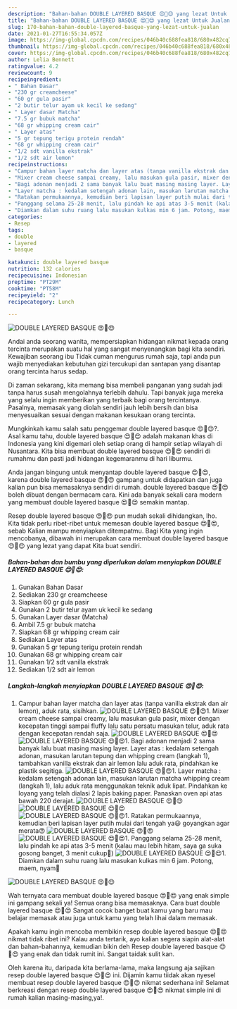 ```yaml
---
description: "Bahan-bahan DOUBLE LAYERED BASQUE 😍🤩😍 yang lezat Untuk Jualan"
title: "Bahan-bahan DOUBLE LAYERED BASQUE 😍🤩😍 yang lezat Untuk Jualan"
slug: 170-bahan-bahan-double-layered-basque-yang-lezat-untuk-jualan
date: 2021-01-27T16:55:34.057Z
image: https://img-global.cpcdn.com/recipes/046b40c688fea818/680x482cq70/double-layered-basque-😍🤩😍-foto-resep-utama.jpg
thumbnail: https://img-global.cpcdn.com/recipes/046b40c688fea818/680x482cq70/double-layered-basque-😍🤩😍-foto-resep-utama.jpg
cover: https://img-global.cpcdn.com/recipes/046b40c688fea818/680x482cq70/double-layered-basque-😍🤩😍-foto-resep-utama.jpg
author: Lelia Bennett
ratingvalue: 4.2
reviewcount: 9
recipeingredient:
- " Bahan Dasar"
- "230 gr creamcheese"
- "60 gr gula pasir"
- "2 butir telur ayam uk kecil ke sedang"
- " Layer dasar Matcha"
- "7.5 gr bubuk matcha"
- "68 gr whipping cream cair"
- " Layer atas"
- "5 gr tepung terigu protein rendah"
- "68 gr whipping cream cair"
- "1/2 sdt vanilla ekstrak"
- "1/2 sdt air lemon"
recipeinstructions:
- "Campur bahan layer matcha dan layer atas (tanpa vanilla ekstrak dan air lemon), aduk rata, sisihkan."
- "Mixer cream cheese sampai creamy, lalu masukan gula pasir, mixer dengan kecepatan tinggi sampai fluffy lalu satu persatu masukan telur, aduk rata dengan kecepatan rendah saja."
- "Bagi adonan menjadi 2 sama banyak lalu buat masing masing layer. Layer atas : kedalam setengah adonan, masukan larutan tepung dan whipping cream (langkah 1), tambahkan vanilla ekstrak dan air lemon lalu aduk rata, pindahkan ke plastik segitiga."
- "Layer matcha : kedalam setengah adonan lain, masukan larutan matcha whipping cream (langkah 1), lalu aduk rata menggunakan teknik aduk lipat. Pindahkan ke loyang yang telah dialasi 2 lapis baking paper. Panaskan oven api atas bawah 220 derajat."
- "Ratakan permukaannya, kemudian beri lapisan layer putih mulai dari tengah ya😃 goyangkan agar merata😍"
- "Panggang selama 25-28 menit, lalu pindah ke api atas 3-5 menit (kalau mau lebih hitam, saya ga suka gosong banget, 3 menit cukup🤩)"
- "Diamkan dalam suhu ruang lalu masukan kulkas min 6 jam. Potong, maem, nyam🤩"
categories:
- Resep
tags:
- double
- layered
- basque

katakunci: double layered basque 
nutrition: 132 calories
recipecuisine: Indonesian
preptime: "PT29M"
cooktime: "PT58M"
recipeyield: "2"
recipecategory: Lunch

---
```



![DOUBLE LAYERED BASQUE 😍🤩😍](https://img-global.cpcdn.com/recipes/046b40c688fea818/680x482cq70/double-layered-basque-😍🤩😍-foto-resep-utama.jpg)

Andai anda seorang wanita, mempersiapkan hidangan nikmat kepada orang tercinta merupakan suatu hal yang sangat menyenangkan bagi kita sendiri. Kewajiban seorang ibu Tidak cuman mengurus rumah saja, tapi anda pun wajib menyediakan kebutuhan gizi tercukupi dan santapan yang disantap orang tercinta harus sedap.

Di zaman  sekarang, kita memang bisa membeli panganan yang sudah jadi tanpa harus susah mengolahnya terlebih dahulu. Tapi banyak juga mereka yang selalu ingin memberikan yang terbaik bagi orang tercintanya. Pasalnya, memasak yang diolah sendiri jauh lebih bersih dan bisa menyesuaikan sesuai dengan makanan kesukaan orang tercinta. 



Mungkinkah kamu salah satu penggemar double layered basque 😍🤩😍?. Asal kamu tahu, double layered basque 😍🤩😍 adalah makanan khas di Indonesia yang kini digemari oleh setiap orang di hampir setiap wilayah di Nusantara. Kita bisa membuat double layered basque 😍🤩😍 sendiri di rumahmu dan pasti jadi hidangan kegemaranmu di hari liburmu.

Anda jangan bingung untuk menyantap double layered basque 😍🤩😍, karena double layered basque 😍🤩😍 gampang untuk didapatkan dan juga kalian pun bisa memasaknya sendiri di rumah. double layered basque 😍🤩😍 boleh dibuat dengan bermacam cara. Kini ada banyak sekali cara modern yang membuat double layered basque 😍🤩😍 semakin mantap.

Resep double layered basque 😍🤩😍 pun mudah sekali dihidangkan, lho. Kita tidak perlu ribet-ribet untuk memesan double layered basque 😍🤩😍, sebab Kalian mampu menyiapkan ditempatmu. Bagi Kita yang ingin mencobanya, dibawah ini merupakan cara membuat double layered basque 😍🤩😍 yang lezat yang dapat Kita buat sendiri.

<!--inarticleads1-->

##### Bahan-bahan dan bumbu yang diperlukan dalam menyiapkan DOUBLE LAYERED BASQUE 😍🤩😍:

1. Gunakan  Bahan Dasar
1. Sediakan 230 gr creamcheese
1. Siapkan 60 gr gula pasir
1. Gunakan 2 butir telur ayam uk kecil ke sedang
1. Gunakan  Layer dasar (Matcha)
1. Ambil 7.5 gr bubuk matcha
1. Siapkan 68 gr whipping cream cair
1. Sediakan  Layer atas
1. Gunakan 5 gr tepung terigu protein rendah
1. Gunakan 68 gr whipping cream cair
1. Gunakan 1/2 sdt vanilla ekstrak
1. Sediakan 1/2 sdt air lemon




<!--inarticleads2-->

##### Langkah-langkah menyiapkan DOUBLE LAYERED BASQUE 😍🤩😍:

1. Campur bahan layer matcha dan layer atas (tanpa vanilla ekstrak dan air lemon), aduk rata, sisihkan.
<img src="//assets-global.cpcdn.com/assets/icons/button_play-2c75c40dde080a61004c1f40b05d8f140eaff45d7e9e6481dc71c63d2e7c4909.png" alt="DOUBLE LAYERED BASQUE 😍🤩😍">1. Mixer cream cheese sampai creamy, lalu masukan gula pasir, mixer dengan kecepatan tinggi sampai fluffy lalu satu persatu masukan telur, aduk rata dengan kecepatan rendah saja.
<img src="//assets-global.cpcdn.com/assets/icons/button_play-2c75c40dde080a61004c1f40b05d8f140eaff45d7e9e6481dc71c63d2e7c4909.png" alt="DOUBLE LAYERED BASQUE 😍🤩😍"><img src="//assets-global.cpcdn.com/assets/icons/button_play-2c75c40dde080a61004c1f40b05d8f140eaff45d7e9e6481dc71c63d2e7c4909.png" alt="DOUBLE LAYERED BASQUE 😍🤩😍">1. Bagi adonan menjadi 2 sama banyak lalu buat masing masing layer. Layer atas : kedalam setengah adonan, masukan larutan tepung dan whipping cream (langkah 1), tambahkan vanilla ekstrak dan air lemon lalu aduk rata, pindahkan ke plastik segitiga.
<img src="//assets-global.cpcdn.com/assets/icons/button_play-2c75c40dde080a61004c1f40b05d8f140eaff45d7e9e6481dc71c63d2e7c4909.png" alt="DOUBLE LAYERED BASQUE 😍🤩😍">1. Layer matcha : kedalam setengah adonan lain, masukan larutan matcha whipping cream (langkah 1), lalu aduk rata menggunakan teknik aduk lipat. Pindahkan ke loyang yang telah dialasi 2 lapis baking paper. Panaskan oven api atas bawah 220 derajat.
<img src="//assets-global.cpcdn.com/assets/icons/button_play-2c75c40dde080a61004c1f40b05d8f140eaff45d7e9e6481dc71c63d2e7c4909.png" alt="DOUBLE LAYERED BASQUE 😍🤩😍"><img src="//assets-global.cpcdn.com/assets/icons/button_play-2c75c40dde080a61004c1f40b05d8f140eaff45d7e9e6481dc71c63d2e7c4909.png" alt="DOUBLE LAYERED BASQUE 😍🤩😍"><img src="//assets-global.cpcdn.com/assets/icons/button_play-2c75c40dde080a61004c1f40b05d8f140eaff45d7e9e6481dc71c63d2e7c4909.png" alt="DOUBLE LAYERED BASQUE 😍🤩😍">1. Ratakan permukaannya, kemudian beri lapisan layer putih mulai dari tengah ya😃 goyangkan agar merata😍
<img src="//assets-global.cpcdn.com/assets/icons/button_play-2c75c40dde080a61004c1f40b05d8f140eaff45d7e9e6481dc71c63d2e7c4909.png" alt="DOUBLE LAYERED BASQUE 😍🤩😍"><img src="//assets-global.cpcdn.com/assets/icons/button_play-2c75c40dde080a61004c1f40b05d8f140eaff45d7e9e6481dc71c63d2e7c4909.png" alt="DOUBLE LAYERED BASQUE 😍🤩😍">1. Panggang selama 25-28 menit, lalu pindah ke api atas 3-5 menit (kalau mau lebih hitam, saya ga suka gosong banget, 3 menit cukup🤩)
<img src="//assets-global.cpcdn.com/assets/icons/button_play-2c75c40dde080a61004c1f40b05d8f140eaff45d7e9e6481dc71c63d2e7c4909.png" alt="DOUBLE LAYERED BASQUE 😍🤩😍">1. Diamkan dalam suhu ruang lalu masukan kulkas min 6 jam. Potong, maem, nyam🤩
<img src="//assets-global.cpcdn.com/assets/icons/button_play-2c75c40dde080a61004c1f40b05d8f140eaff45d7e9e6481dc71c63d2e7c4909.png" alt="DOUBLE LAYERED BASQUE 😍🤩😍">



Wah ternyata cara membuat double layered basque 😍🤩😍 yang enak simple ini gampang sekali ya! Semua orang bisa memasaknya. Cara buat double layered basque 😍🤩😍 Sangat cocok banget buat kamu yang baru mau belajar memasak atau juga untuk kamu yang telah lihai dalam memasak.

Apakah kamu ingin mencoba membikin resep double layered basque 😍🤩😍 nikmat tidak ribet ini? Kalau anda tertarik, ayo kalian segera siapin alat-alat dan bahan-bahannya, kemudian bikin deh Resep double layered basque 😍🤩😍 yang enak dan tidak rumit ini. Sangat taidak sulit kan. 

Oleh karena itu, daripada kita berlama-lama, maka langsung aja sajikan resep double layered basque 😍🤩😍 ini. Dijamin kamu tiidak akan nyesel membuat resep double layered basque 😍🤩😍 nikmat sederhana ini! Selamat berkreasi dengan resep double layered basque 😍🤩😍 nikmat simple ini di rumah kalian masing-masing,ya!.

